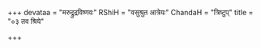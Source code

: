 +++
devataa = "मरुद्रुद्रविष्णवः"
RShiH = "वसुश्रुत आत्रेयः"
ChandaH = "त्रिष्टुप्"
title = "०३ तव श्रिये"

+++
